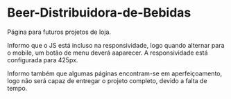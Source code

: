 # Beer-Distribuidora-de-Bebidas
 Página para futuros projetos de loja.
 
 Informo que o JS está incluso na responsividade, logo quando alternar para o mobile, um botão de menu deverá aaparecer. A responsividade está configurada para 425px.
 
Informo também que algumas páginas encontram-se em aperfeiçoamento, logo não será capaz de entregar o projeto completo, devido a falta de tempo.
